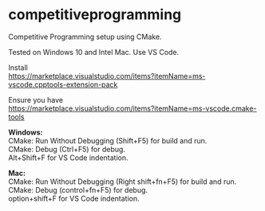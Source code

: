 # competitiveprogramming
Competitive Programming setup using CMake.

Tested on Windows 10 and Intel Mac. Use VS Code.

Install<br/>
https://marketplace.visualstudio.com/items?itemName=ms-vscode.cpptools-extension-pack

Ensure you have<br/>
https://marketplace.visualstudio.com/items?itemName=ms-vscode.cmake-tools

**Windows:**<br/>
CMake: Run Without Debugging (Shift+F5) for build and run.<br/>
CMake: Debug (Ctrl+F5) for debug.<br/>
Alt+Shift+F for VS Code indentation.<br/>

**Mac:**<br/>
CMake: Run Without Debugging (Right shift+fn+F5) for build and run.<br/>
CMake: Debug (control+fn+F5) for debug.<br/>
option+shift+F for VS Code indentation.<br/>
